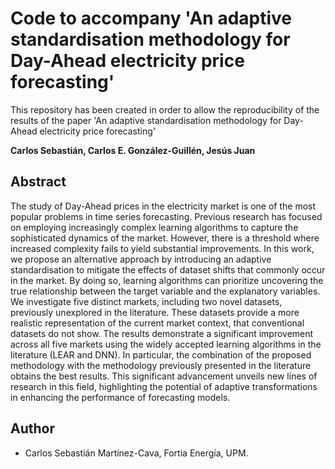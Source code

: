 
# Code to accompany 'An adaptive standardisation methodology for Day-Ahead electricity price forecasting'

This repository has been created in order to allow the reproducibility of the results of the paper 'An adaptive standardisation methodology for Day-Ahead electricity price forecasting'

**Carlos Sebastián, Carlos E. González-Guillén, Jesús Juan**

## Abstract

The study of Day-Ahead prices in the electricity market is one of the most popular problems in time series forecasting. Previous research has focused on employing increasingly complex learning algorithms to capture the sophisticated dynamics of the market. However, there is a threshold where increased complexity fails to yield substantial improvements. In this work, we propose an alternative approach by introducing an adaptive standardisation to mitigate the effects of dataset shifts that commonly occur in the market. By doing so, learning algorithms can prioritize uncovering the true relationship between the target variable and the explanatory variables. We investigate five distinct markets, including two novel datasets, previously unexplored in the literature. These datasets provide a more realistic representation of the current market context, that conventional datasets do not show. The results demonstrate a significant improvement across all five markets using the widely accepted learning algorithms in the literature (LEAR and DNN). In particular, the combination of the proposed methodology with the methodology previously presented in the literature obtains the best results. This significant advancement unveils new lines of research in this field, highlighting the potential of adaptive transformations in enhancing the performance of forecasting models.

## Author

- Carlos Sebastián Martínez-Cava, Fortia Energía, UPM.

